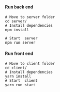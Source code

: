 #### Run back end

```
# Move to server folder
cd server/
# Install dependencies
npm install

# Start  server
npm run server
```

#### Run front end

```
# Move to client folder
cd client/
# Install dependencies
yarn install
# Start  client
yarn run start
```
